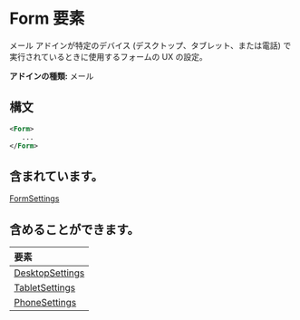 # <a name="form-element"></a>Form 要素

メール アドインが特定のデバイス (デスクトップ、タブレット、または電話) で実行されているときに使用するフォームの UX の設定。

**アドインの種類:** メール

## <a name="syntax"></a>構文

```XML
<Form>
   ...
</Form>
```

## <a name="contained-in"></a>含まれています。

[FormSettings](formsettings.md)


## <a name="can-contain"></a>含めることができます。

|**要素**|
|:-----|
|[DesktopSettings](desktopsettings.md)|
|[TabletSettings](tabletsettings.md)|
|[PhoneSettings](phonesettings.md)|
